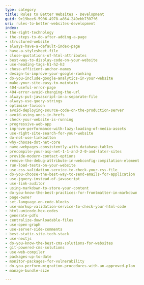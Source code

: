 ```yaml
---
type: category
title: Rules to Better Websites - Development
guid: 9c19bee6-5906-4978-a864-249ebb7307f6
uri: rules-to-better-websites-development
index:
- the-right-technology
- the-steps-to-do-after-adding-a-page
- structured-website
- always-have-a-default-index-page
- have-a-stylesheet-file
- close-quotations-of-html-attributes
- best-way-to-display-code-on-your-website
- use-heading-tags-h1-h2-h3
- chose-efficient-anchor-names
- design-to-improve-your-google-ranking
- do-you-include-google-analytics-in-your-website
- make-your-site-easy-to-maintain
- 404-useful-error-page
- 404-error-avoid-changing-the-url
- always-put-javascript-in-a-separate-file
- always-use-query-strings
- optimise-favicon
- avoid-deploying-source-code-on-the-production-server
- avoid-using-uncs-in-hrefs
- check-your-website-is-running
- progressive-web-app
- improve-performance-with-lazy-loading-of-media-assets
- use-right-site-search-for-your-website
- do-not-use-linkbutton
- why-choose-dot-net-core
- name-webpages-consistently-with-database-tables
- precompile-your-asp-net-1-1-and-2-0-and-later-sites
- provide-modern-contact-options
- remove-the-debug-attribute-in-webconfig-compilation-element
- run-load-tests-on-your-website
- use-css-validation-service-to-check-your-css-file
- do-you-choose-the-best-way-to-send-emails-for-application
- use-jquery-instead-of-javascript
- use-link-auditor
- using-markdown-to-store-your-content
- do-you-know-the-best-practices-for-frontmatter-in-markdown
- page-owner
- set-language-on-code-blocks
- use-markup-validation-service-to-check-your-html-code
- html-unicode-hex-codes
- generate-pdfs
- centralize-downloadable-files
- use-open-graph
- use-server-side-comments
- best-static-site-tech-stack
- use-nextjs
- do-you-know-the-best-cms-solutions-for-websites
- git-powered-cms-solutions
- use-web-compiler
- packages-up-to-date
- monitor-packages-for-vulnerability
- do-you-perform-migration-procedures-with-an-approved-plan
- manage-bundle-size

---
```

